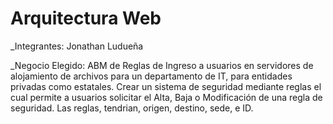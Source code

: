 # Arquitectura Web

_Integrantes: Jonathan Ludueña

_Negocio Elegido: ABM de Reglas de Ingreso a usuarios en servidores de alojamiento de archivos para un departamento de IT, para entidades privadas como estatales. Crear un sistema de seguridad mediante reglas el cual permite a usuarios solicitar el Alta, Baja o Modificación de una regla de seguridad. 
Las reglas, tendrian, origen, destino, sede, e ID.
